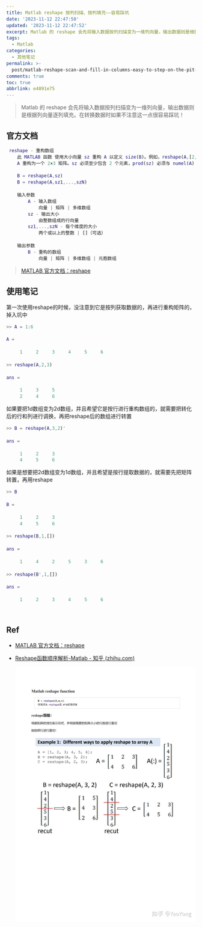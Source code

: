 ```yaml
---
title: Matlab reshape 按列扫描、按列填充——容易踩坑
date: '2023-11-12 22:47:50'
updated: '2023-11-12 22:47:52'
excerpt: Matlab 的 reshape 会先将输入数据按列扫描变为一维列向量，输出数据则是根据列向量逐列填充。在转换数据时如果不注意这一点很容易踩坑！
tags:
  - Matlab
categories:
  - 其他笔记
permalink: >-
  post/matlab-reshape-scan-and-fill-in-columns-easy-to-step-on-the-pit-18flah.html
comments: true
toc: true
abbrlink: e4891e75
---
```




> Matlab 的 reshape 会先将输入数据按列扫描变为一维列向量，输出数据则是根据列向量逐列填充。在转换数据时如果不注意这一点很容易踩坑！

## 官方文档

```matlab
 reshape - 重构数组
    此 MATLAB 函数 使用大小向量 sz 重构 A 以定义 size(B)。例如，reshape(A,[2,3]) 将
    A 重构为一个 2×3 矩阵。sz 必须至少包含 2 个元素，prod(sz) 必须与 numel(A) 相同。

    B = reshape(A,sz)
    B = reshape(A,sz1,...,szN)

    输入参数
        A - 输入数组
            向量 | 矩阵 | 多维数组
        sz - 输出大小
            由整数组成的行向量
        sz1,...,szN - 每个维度的大小
            两个或以上的整数 | []（可选）

    输出参数
        B - 重构的数组
            向量 | 矩阵 | 多维数组 | 元胞数组
```

> [MATLAB 官方文档：reshape](https://ww2.mathworks.cn/help/matlab/ref/reshape.html)

## 使用笔记

第一次使用reshape的时候，没注意到它是按列获取数据的，再进行重构矩阵的，掉入坑中

```matlab
>> A = 1:6

A =

     1     2     3     4     5     6  

>> reshape(A,2,3)

ans =

     1     3     5
     2     4     6
```

如果要把1d数组变为2d数组，并且希望它是按行进行重构数组的，就需要把转化后的行和列进行调换，再把reshape后的数组进行转置

```matlab
>> B = reshape(A,3,2)'

ans =

     1     2     3
     4     5     6
```

如果是想要把2d数组变为1d数组，并且希望是按行提取数据的，就需要先把矩阵转置，再用reshape

```matlab
>> B

B =

     1     2     3
     4     5     6

>> reshape(B,1,[])

ans =

     1     4     2     5     3     6

>> reshape(B',1,[])

ans =

     1     2     3     4     5     6

```

​

## Ref

* [MATLAB 官方文档：reshape](https://ww2.mathworks.cn/help/matlab/ref/reshape.html)
* [Reshape函数顺序解析-Matlab - 知乎 (zhihu.com)](https://zhuanlan.zhihu.com/p/344941033)

  ​![image](https://raw.githubusercontent.com/Achuan-2/PicBed/pic/assets/202311122247705.png)​
